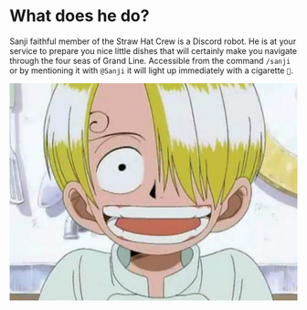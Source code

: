 # What does he do?
Sanji faithful member of the Straw Hat Crew is a Discord robot. 
He is at your service to prepare you nice little dishes that will certainly make you navigate through the four seas of Grand Line. 
Accessible from the command `/sanji` or by mentioning it with `@Sanji` it will light up immediately with a cigarette `🚬`.

<img src="assets/img/youngsanji.JPG" alt="" />
